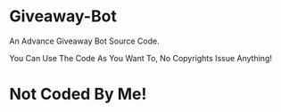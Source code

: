 # Giveaway-Bot
An Advance Giveaway Bot Source Code.

You Can Use The Code As You Want To, No Copyrights Issue Anything!

# Not Coded By Me!
